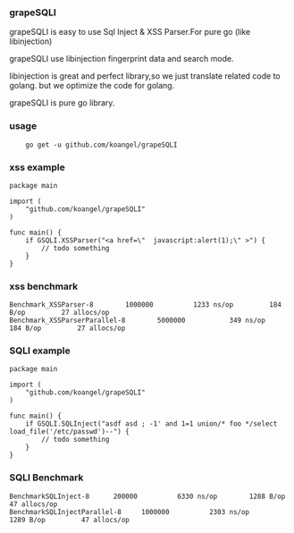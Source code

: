 ### grapeSQLI

grapeSQLI is easy to use Sql Inject & XSS Parser.For pure go (like libinjection)

grapeSQLI use libinjection fingerprint data and search mode.

libinjection is great and perfect library,so we just translate related code to golang. but we optimize the code for golang.

grapeSQLI is pure go library.


### usage

```
    go get -u github.com/koangel/grapeSQLI
```

### xss example

```
package main

import (
    "github.com/koangel/grapeSQLI"
)

func main() {
    if GSQLI.XSSParser("<a href=\"  javascript:alert(1);\" >") {
        // todo something
    }
}

```

### xss benchmark

```
Benchmark_XSSParser-8   	 1000000	      1233 ns/op	     184 B/op	      27 allocs/op
Benchmark_XSSParserParallel-8   	 5000000	       349 ns/op	     184 B/op	      27 allocs/op
```

### SQLI example
```
package main

import (
    "github.com/koangel/grapeSQLI"
)

func main() {
    if GSQLI.SQLInject("asdf asd ; -1' and 1=1 union/* foo */select load_file('/etc/passwd')--") {
        // todo something
    }
}
```

### SQLI Benchmark

```
BenchmarkSQLInject-8   	  200000	      6330 ns/op	    1288 B/op	      47 allocs/op
BenchmarkSQLInjectParallel-8   	 1000000	      2303 ns/op	    1289 B/op	      47 allocs/op
```